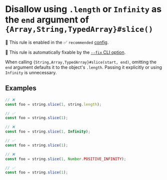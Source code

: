 # Disallow using `.length` or `Infinity` as the `end` argument of `{Array,String,TypedArray}#slice()`

💼 This rule is enabled in the ✅ `recommended` [config](https://github.com/es-tooling/eslint-plugin-unicorn-x#recommended-config).

🔧 This rule is automatically fixable by the [`--fix` CLI option](https://eslint.org/docs/latest/user-guide/command-line-interface#--fix).

<!-- end auto-generated rule header -->
<!-- Do not manually modify this header. Run: `npm run fix:eslint-docs` -->

When calling `{String,Array,TypedArray}#slice(start, end)`, omitting the `end` argument defaults it to the object's `.length`. Passing it explicitly or using `Infinity` is unnecessary.

## Examples

```js
// ❌
const foo = string.slice(1, string.length);

// ✅
const foo = string.slice(1);
```

```js
// ❌
const foo = string.slice(1, Infinity);

// ✅
const foo = string.slice(1);
```

```js
// ❌
const foo = string.slice(1, Number.POSITIVE_INFINITY);

// ✅
const foo = string.slice(1);
```
